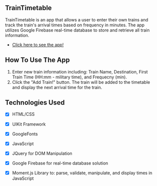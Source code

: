 ## TrainTimetable
TrainTimetable is an app that allows a user to enter their own trains and track the train's arrival times based on frequency in minutes. The app utilizes Google Firebase real-time database to store and retrieve all train information.
- [Click here to see the app!](https://mausuf.github.io/TrainScheduler/)

## How To Use The App
1) Enter new train information including: Train Name, Destination, First Train Time (HH:mm - military time), and Frequecny (min).
2) Click the "Add Train!" button.
The train will be added to the timetable and display the next arrival time for the train. 

## Technologies Used
- [x] HTML/CSS

- [x] UIKit Framework

- [x] GoogleFonts

- [x] JavaScript

- [x] JQuery for DOM Manipulation

- [x] Google Firebase for real-time database solution

- [x] Moment.js Library to: parse, validate, manipulate, and display times in JavaScript
